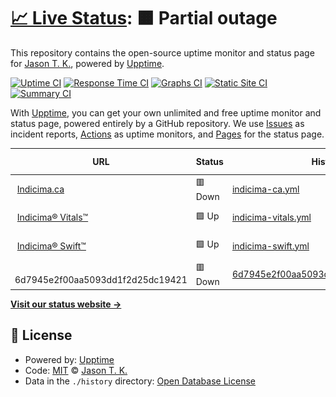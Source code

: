 # [📈 Live Status](https://vitals.indicima.ca): <!--live status--> **🟧 Partial outage**

This repository contains the open-source uptime monitor and status page for [Jason T. K.](https://indicima.ca), powered by [Upptime](https://github.com/upptime/upptime).

[![Uptime CI](https://github.com/indicima/vitals.indicima.ca/workflows/Uptime%20CI/badge.svg)](https://github.com/indicima/vitals.indicima.ca/actions?query=workflow%3A%22Uptime+CI%22)
[![Response Time CI](https://github.com/indicima/vitals.indicima.ca/workflows/Response%20Time%20CI/badge.svg)](https://github.com/indicima/vitals.indicima.ca/actions?query=workflow%3A%22Response+Time+CI%22)
[![Graphs CI](https://github.com/indicima/vitals.indicima.ca/workflows/Graphs%20CI/badge.svg)](https://github.com/indicima/vitals.indicima.ca/actions?query=workflow%3A%22Graphs+CI%22)
[![Static Site CI](https://github.com/indicima/vitals.indicima.ca/workflows/Static%20Site%20CI/badge.svg)](https://github.com/indicima/vitals.indicima.ca/actions?query=workflow%3A%22Static+Site+CI%22)
[![Summary CI](https://github.com/indicima/vitals.indicima.ca/workflows/Summary%20CI/badge.svg)](https://github.com/indicima/vitals.indicima.ca/actions?query=workflow%3A%22Summary+CI%22)

With [Upptime](https://upptime.js.org), you can get your own unlimited and free uptime monitor and status page, powered entirely by a GitHub repository. We use [Issues](https://github.com/indicima/vitals.indicima.ca/issues) as incident reports, [Actions](https://github.com/indicima/vitals.indicima.ca/actions) as uptime monitors, and [Pages](https://vitals.indicima.ca) for the status page.

<!--start: status pages-->
<!-- This summary is generated by Upptime (https://github.com/upptime/upptime) -->
<!-- Do not edit this manually, your changes will be overwritten -->
<!-- prettier-ignore -->
| URL | Status | History | Response Time | Uptime |
| --- | ------ | ------- | ------------- | ------ |
| <img alt="" src="https://icons.duckduckgo.com/ip3/indicima.ca.ico" height="13"> [Indicima.ca](https://indicima.ca) | 🟥 Down | [indicima-ca.yml](https://github.com/indicima/vitals.indicima.ca/commits/HEAD/history/indicima-ca.yml) | <details><summary><img alt="Response time graph" src="./graphs/indicima-ca/response-time-week.png" height="20"> 452ms</summary><br><a href="https://vitals.indicima.ca/history/indicima-ca"><img alt="Response time 452" src="https://img.shields.io/endpoint?url=https%3A%2F%2Fraw.githubusercontent.com%2Findicima%2Fvitals.indicima.ca%2FHEAD%2Fapi%2Findicima-ca%2Fresponse-time.json"></a><br><a href="https://vitals.indicima.ca/history/indicima-ca"><img alt="24-hour response time 452" src="https://img.shields.io/endpoint?url=https%3A%2F%2Fraw.githubusercontent.com%2Findicima%2Fvitals.indicima.ca%2FHEAD%2Fapi%2Findicima-ca%2Fresponse-time-day.json"></a><br><a href="https://vitals.indicima.ca/history/indicima-ca"><img alt="7-day response time 452" src="https://img.shields.io/endpoint?url=https%3A%2F%2Fraw.githubusercontent.com%2Findicima%2Fvitals.indicima.ca%2FHEAD%2Fapi%2Findicima-ca%2Fresponse-time-week.json"></a><br><a href="https://vitals.indicima.ca/history/indicima-ca"><img alt="30-day response time 452" src="https://img.shields.io/endpoint?url=https%3A%2F%2Fraw.githubusercontent.com%2Findicima%2Fvitals.indicima.ca%2FHEAD%2Fapi%2Findicima-ca%2Fresponse-time-month.json"></a><br><a href="https://vitals.indicima.ca/history/indicima-ca"><img alt="1-year response time 452" src="https://img.shields.io/endpoint?url=https%3A%2F%2Fraw.githubusercontent.com%2Findicima%2Fvitals.indicima.ca%2FHEAD%2Fapi%2Findicima-ca%2Fresponse-time-year.json"></a></details> | <details><summary><a href="https://vitals.indicima.ca/history/indicima-ca">100.00%</a></summary><a href="https://vitals.indicima.ca/history/indicima-ca"><img alt="All-time uptime 100.00%" src="https://img.shields.io/endpoint?url=https%3A%2F%2Fraw.githubusercontent.com%2Findicima%2Fvitals.indicima.ca%2FHEAD%2Fapi%2Findicima-ca%2Fuptime.json"></a><br><a href="https://vitals.indicima.ca/history/indicima-ca"><img alt="24-hour uptime 100.00%" src="https://img.shields.io/endpoint?url=https%3A%2F%2Fraw.githubusercontent.com%2Findicima%2Fvitals.indicima.ca%2FHEAD%2Fapi%2Findicima-ca%2Fuptime-day.json"></a><br><a href="https://vitals.indicima.ca/history/indicima-ca"><img alt="7-day uptime 100.00%" src="https://img.shields.io/endpoint?url=https%3A%2F%2Fraw.githubusercontent.com%2Findicima%2Fvitals.indicima.ca%2FHEAD%2Fapi%2Findicima-ca%2Fuptime-week.json"></a><br><a href="https://vitals.indicima.ca/history/indicima-ca"><img alt="30-day uptime 100.00%" src="https://img.shields.io/endpoint?url=https%3A%2F%2Fraw.githubusercontent.com%2Findicima%2Fvitals.indicima.ca%2FHEAD%2Fapi%2Findicima-ca%2Fuptime-month.json"></a><br><a href="https://vitals.indicima.ca/history/indicima-ca"><img alt="1-year uptime 100.00%" src="https://img.shields.io/endpoint?url=https%3A%2F%2Fraw.githubusercontent.com%2Findicima%2Fvitals.indicima.ca%2FHEAD%2Fapi%2Findicima-ca%2Fuptime-year.json"></a></details>
| <img alt="" src="https://icons.duckduckgo.com/ip3/vitals.indicima.ca.ico" height="13"> [Indicima® Vitals™](https://vitals.indicima.ca) | 🟩 Up | [indicima-vitals.yml](https://github.com/indicima/vitals.indicima.ca/commits/HEAD/history/indicima-vitals.yml) | <details><summary><img alt="Response time graph" src="./graphs/indicima-vitals/response-time-week.png" height="20"> 144ms</summary><br><a href="https://vitals.indicima.ca/history/indicima-vitals"><img alt="Response time 144" src="https://img.shields.io/endpoint?url=https%3A%2F%2Fraw.githubusercontent.com%2Findicima%2Fvitals.indicima.ca%2FHEAD%2Fapi%2Findicima-vitals%2Fresponse-time.json"></a><br><a href="https://vitals.indicima.ca/history/indicima-vitals"><img alt="24-hour response time 144" src="https://img.shields.io/endpoint?url=https%3A%2F%2Fraw.githubusercontent.com%2Findicima%2Fvitals.indicima.ca%2FHEAD%2Fapi%2Findicima-vitals%2Fresponse-time-day.json"></a><br><a href="https://vitals.indicima.ca/history/indicima-vitals"><img alt="7-day response time 144" src="https://img.shields.io/endpoint?url=https%3A%2F%2Fraw.githubusercontent.com%2Findicima%2Fvitals.indicima.ca%2FHEAD%2Fapi%2Findicima-vitals%2Fresponse-time-week.json"></a><br><a href="https://vitals.indicima.ca/history/indicima-vitals"><img alt="30-day response time 144" src="https://img.shields.io/endpoint?url=https%3A%2F%2Fraw.githubusercontent.com%2Findicima%2Fvitals.indicima.ca%2FHEAD%2Fapi%2Findicima-vitals%2Fresponse-time-month.json"></a><br><a href="https://vitals.indicima.ca/history/indicima-vitals"><img alt="1-year response time 144" src="https://img.shields.io/endpoint?url=https%3A%2F%2Fraw.githubusercontent.com%2Findicima%2Fvitals.indicima.ca%2FHEAD%2Fapi%2Findicima-vitals%2Fresponse-time-year.json"></a></details> | <details><summary><a href="https://vitals.indicima.ca/history/indicima-vitals">100.00%</a></summary><a href="https://vitals.indicima.ca/history/indicima-vitals"><img alt="All-time uptime 100.00%" src="https://img.shields.io/endpoint?url=https%3A%2F%2Fraw.githubusercontent.com%2Findicima%2Fvitals.indicima.ca%2FHEAD%2Fapi%2Findicima-vitals%2Fuptime.json"></a><br><a href="https://vitals.indicima.ca/history/indicima-vitals"><img alt="24-hour uptime 100.00%" src="https://img.shields.io/endpoint?url=https%3A%2F%2Fraw.githubusercontent.com%2Findicima%2Fvitals.indicima.ca%2FHEAD%2Fapi%2Findicima-vitals%2Fuptime-day.json"></a><br><a href="https://vitals.indicima.ca/history/indicima-vitals"><img alt="7-day uptime 100.00%" src="https://img.shields.io/endpoint?url=https%3A%2F%2Fraw.githubusercontent.com%2Findicima%2Fvitals.indicima.ca%2FHEAD%2Fapi%2Findicima-vitals%2Fuptime-week.json"></a><br><a href="https://vitals.indicima.ca/history/indicima-vitals"><img alt="30-day uptime 100.00%" src="https://img.shields.io/endpoint?url=https%3A%2F%2Fraw.githubusercontent.com%2Findicima%2Fvitals.indicima.ca%2FHEAD%2Fapi%2Findicima-vitals%2Fuptime-month.json"></a><br><a href="https://vitals.indicima.ca/history/indicima-vitals"><img alt="1-year uptime 100.00%" src="https://img.shields.io/endpoint?url=https%3A%2F%2Fraw.githubusercontent.com%2Findicima%2Fvitals.indicima.ca%2FHEAD%2Fapi%2Findicima-vitals%2Fuptime-year.json"></a></details>
| <img alt="" src="https://icons.duckduckgo.com/ip3/null.ico" height="13"> [Indicima® Swift™](swift.indicima.ca) | 🟩 Up | [indicima-swift.yml](https://github.com/indicima/vitals.indicima.ca/commits/HEAD/history/indicima-swift.yml) | <details><summary><img alt="Response time graph" src="./graphs/indicima-swift/response-time-week.png" height="20"> 80ms</summary><br><a href="https://vitals.indicima.ca/history/indicima-swift"><img alt="Response time 80" src="https://img.shields.io/endpoint?url=https%3A%2F%2Fraw.githubusercontent.com%2Findicima%2Fvitals.indicima.ca%2FHEAD%2Fapi%2Findicima-swift%2Fresponse-time.json"></a><br><a href="https://vitals.indicima.ca/history/indicima-swift"><img alt="24-hour response time 80" src="https://img.shields.io/endpoint?url=https%3A%2F%2Fraw.githubusercontent.com%2Findicima%2Fvitals.indicima.ca%2FHEAD%2Fapi%2Findicima-swift%2Fresponse-time-day.json"></a><br><a href="https://vitals.indicima.ca/history/indicima-swift"><img alt="7-day response time 80" src="https://img.shields.io/endpoint?url=https%3A%2F%2Fraw.githubusercontent.com%2Findicima%2Fvitals.indicima.ca%2FHEAD%2Fapi%2Findicima-swift%2Fresponse-time-week.json"></a><br><a href="https://vitals.indicima.ca/history/indicima-swift"><img alt="30-day response time 80" src="https://img.shields.io/endpoint?url=https%3A%2F%2Fraw.githubusercontent.com%2Findicima%2Fvitals.indicima.ca%2FHEAD%2Fapi%2Findicima-swift%2Fresponse-time-month.json"></a><br><a href="https://vitals.indicima.ca/history/indicima-swift"><img alt="1-year response time 80" src="https://img.shields.io/endpoint?url=https%3A%2F%2Fraw.githubusercontent.com%2Findicima%2Fvitals.indicima.ca%2FHEAD%2Fapi%2Findicima-swift%2Fresponse-time-year.json"></a></details> | <details><summary><a href="https://vitals.indicima.ca/history/indicima-swift">100.00%</a></summary><a href="https://vitals.indicima.ca/history/indicima-swift"><img alt="All-time uptime 100.00%" src="https://img.shields.io/endpoint?url=https%3A%2F%2Fraw.githubusercontent.com%2Findicima%2Fvitals.indicima.ca%2FHEAD%2Fapi%2Findicima-swift%2Fuptime.json"></a><br><a href="https://vitals.indicima.ca/history/indicima-swift"><img alt="24-hour uptime 100.00%" src="https://img.shields.io/endpoint?url=https%3A%2F%2Fraw.githubusercontent.com%2Findicima%2Fvitals.indicima.ca%2FHEAD%2Fapi%2Findicima-swift%2Fuptime-day.json"></a><br><a href="https://vitals.indicima.ca/history/indicima-swift"><img alt="7-day uptime 100.00%" src="https://img.shields.io/endpoint?url=https%3A%2F%2Fraw.githubusercontent.com%2Findicima%2Fvitals.indicima.ca%2FHEAD%2Fapi%2Findicima-swift%2Fuptime-week.json"></a><br><a href="https://vitals.indicima.ca/history/indicima-swift"><img alt="30-day uptime 100.00%" src="https://img.shields.io/endpoint?url=https%3A%2F%2Fraw.githubusercontent.com%2Findicima%2Fvitals.indicima.ca%2FHEAD%2Fapi%2Findicima-swift%2Fuptime-month.json"></a><br><a href="https://vitals.indicima.ca/history/indicima-swift"><img alt="1-year uptime 100.00%" src="https://img.shields.io/endpoint?url=https%3A%2F%2Fraw.githubusercontent.com%2Findicima%2Fvitals.indicima.ca%2FHEAD%2Fapi%2Findicima-swift%2Fuptime-year.json"></a></details>
| <img alt="" src="https://icons.duckduckgo.com/ip3/null.ico" height="13"> 6d7945e2f00aa5093dd1f2d25dc19421 | 🟥 Down | [6d7945e2f00aa5093dd1f2d25dc19421.yml](https://github.com/indicima/vitals.indicima.ca/commits/HEAD/history/6d7945e2f00aa5093dd1f2d25dc19421.yml) | <details><summary><img alt="Response time graph" src="./graphs/6d7945e2f00aa5093dd1f2d25dc19421/response-time-week.png" height="20"> 0ms</summary><br><a href="https://vitals.indicima.ca/history/6d7945e2f00aa5093dd1f2d25dc19421"><img alt="Response time 0" src="https://img.shields.io/endpoint?url=https%3A%2F%2Fraw.githubusercontent.com%2Findicima%2Fvitals.indicima.ca%2FHEAD%2Fapi%2F6d7945e2f00aa5093dd1f2d25dc19421%2Fresponse-time.json"></a><br><a href="https://vitals.indicima.ca/history/6d7945e2f00aa5093dd1f2d25dc19421"><img alt="24-hour response time 0" src="https://img.shields.io/endpoint?url=https%3A%2F%2Fraw.githubusercontent.com%2Findicima%2Fvitals.indicima.ca%2FHEAD%2Fapi%2F6d7945e2f00aa5093dd1f2d25dc19421%2Fresponse-time-day.json"></a><br><a href="https://vitals.indicima.ca/history/6d7945e2f00aa5093dd1f2d25dc19421"><img alt="7-day response time 0" src="https://img.shields.io/endpoint?url=https%3A%2F%2Fraw.githubusercontent.com%2Findicima%2Fvitals.indicima.ca%2FHEAD%2Fapi%2F6d7945e2f00aa5093dd1f2d25dc19421%2Fresponse-time-week.json"></a><br><a href="https://vitals.indicima.ca/history/6d7945e2f00aa5093dd1f2d25dc19421"><img alt="30-day response time 0" src="https://img.shields.io/endpoint?url=https%3A%2F%2Fraw.githubusercontent.com%2Findicima%2Fvitals.indicima.ca%2FHEAD%2Fapi%2F6d7945e2f00aa5093dd1f2d25dc19421%2Fresponse-time-month.json"></a><br><a href="https://vitals.indicima.ca/history/6d7945e2f00aa5093dd1f2d25dc19421"><img alt="1-year response time 0" src="https://img.shields.io/endpoint?url=https%3A%2F%2Fraw.githubusercontent.com%2Findicima%2Fvitals.indicima.ca%2FHEAD%2Fapi%2F6d7945e2f00aa5093dd1f2d25dc19421%2Fresponse-time-year.json"></a></details> | <details><summary><a href="https://vitals.indicima.ca/history/6d7945e2f00aa5093dd1f2d25dc19421">100.00%</a></summary><a href="https://vitals.indicima.ca/history/6d7945e2f00aa5093dd1f2d25dc19421"><img alt="All-time uptime 100.00%" src="https://img.shields.io/endpoint?url=https%3A%2F%2Fraw.githubusercontent.com%2Findicima%2Fvitals.indicima.ca%2FHEAD%2Fapi%2F6d7945e2f00aa5093dd1f2d25dc19421%2Fuptime.json"></a><br><a href="https://vitals.indicima.ca/history/6d7945e2f00aa5093dd1f2d25dc19421"><img alt="24-hour uptime 100.00%" src="https://img.shields.io/endpoint?url=https%3A%2F%2Fraw.githubusercontent.com%2Findicima%2Fvitals.indicima.ca%2FHEAD%2Fapi%2F6d7945e2f00aa5093dd1f2d25dc19421%2Fuptime-day.json"></a><br><a href="https://vitals.indicima.ca/history/6d7945e2f00aa5093dd1f2d25dc19421"><img alt="7-day uptime 100.00%" src="https://img.shields.io/endpoint?url=https%3A%2F%2Fraw.githubusercontent.com%2Findicima%2Fvitals.indicima.ca%2FHEAD%2Fapi%2F6d7945e2f00aa5093dd1f2d25dc19421%2Fuptime-week.json"></a><br><a href="https://vitals.indicima.ca/history/6d7945e2f00aa5093dd1f2d25dc19421"><img alt="30-day uptime 100.00%" src="https://img.shields.io/endpoint?url=https%3A%2F%2Fraw.githubusercontent.com%2Findicima%2Fvitals.indicima.ca%2FHEAD%2Fapi%2F6d7945e2f00aa5093dd1f2d25dc19421%2Fuptime-month.json"></a><br><a href="https://vitals.indicima.ca/history/6d7945e2f00aa5093dd1f2d25dc19421"><img alt="1-year uptime 100.00%" src="https://img.shields.io/endpoint?url=https%3A%2F%2Fraw.githubusercontent.com%2Findicima%2Fvitals.indicima.ca%2FHEAD%2Fapi%2F6d7945e2f00aa5093dd1f2d25dc19421%2Fuptime-year.json"></a></details>

<!--end: status pages-->

[**Visit our status website →**](https://vitals.indicima.ca)

## 📄 License

- Powered by: [Upptime](https://github.com/upptime/upptime)
- Code: [MIT](./LICENSE) © [Jason T. K.](https://indicima.ca)
- Data in the `./history` directory: [Open Database License](https://opendatacommons.org/licenses/odbl/1-0/)
